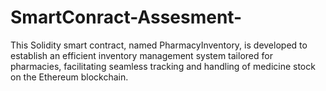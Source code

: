 # SmartConract-Assesment-
This Solidity smart contract, named PharmacyInventory, is developed to establish an efficient inventory management system tailored for pharmacies, facilitating seamless tracking and handling of medicine stock on the Ethereum blockchain.
